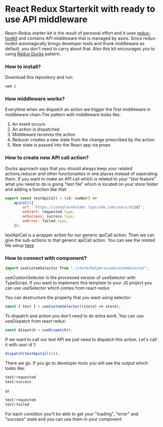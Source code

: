 # React Redux Starterkit with ready to use API middleware

React-Redux starter-kit is the result of personal effort and it uses [redux-toolkit](https://redux-toolkit.js.org/) and contains API middleware that is managed by axios. Since redux-toolkit automagically brings developer tools and thunk middleware as default, you don't need to carry about that. Also this kit encourages you to using [Redux Ducks](https://www.freecodecamp.org/news/scaling-your-redux-app-with-ducks-6115955638be/) pattern.

### How to install?

Download this repository and run:

```bash
npm i
```

### How middleware works?

Everytime when we dispatch an action we trigger the first middleware in middleware chain.The pattern with middleware looks like:

1. An event occurs
2. An action is dispatched
3. Middleware receives the action
4. Reducer creates a new state from the change prescribed by the action
5. New state is passed into the React app via props


### How to create new API call action?

Ducks approach says that you should always keep your related actions,reducer and other functionalites in one places instead of seperating them. If you want to make an API call which is related to your "test feature" what you need to do is going "test file" which is located on your store folder and adding a function like that:

```javascript
export const testApiCall = (id: number) =>
	apiCall({
		url: `https://jsonplaceholder.typicode.com/users/${id}`,
		onStart: requested.type,
		onSuccess: success.type,
		onError: failed.type,
	});
```
testApiCall is a wrapper action for our generic apiCall action. Then we can give the sub-actions to that generic apiCall action. You can see the related file setup [here](https://github.com/orhanors/React-Redux-Typescript-Starterkit/blob/master/src/store/test.ts)

### How to connect with component?

```javascript
import useCustomSelector from "./store/helpers/useCustomSelector";
```
useCustomSelector is the processed version of useSelector with TypeScript. If you want to implement this template to your JS project you can use useSelector which comes from react-redux

You can destructure the property that you want using selector:

```javascript
const { test } = useCustomSelector((store) => store);
```

To dispatch and action you don't need to do extra work. You can use useDispatch from react redux:

```javascript
const dispatch = useDispatch();
```

If we want to call our test API we just need to dispatch this action. Let's call it with user id 1:

```javascript
dispatch(testApiCall(1));
```

There we go. If you go to developer tools you will see the output which looks like:


```javascript
test/requested
test/success
```
or

```javascript
test/requested
test/failed
```

For each contidion you'll be able to get your "loading", "error" and "success" state and you can use them in your component


